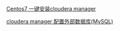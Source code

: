 [Centos7 一键安装cloudera manager](https://github.com/sandyisme/cloudera-manager/blob/master/Centos7%20%E4%B8%80%E9%94%AE%E5%AE%89%E8%A3%85cloudera%20manager.md)

[cloudera manager 配置外部数据库(MySQL)](https://github.com/sandyisme/cloudera-manager/blob/master/cloudera%20manager%20%E9%85%8D%E7%BD%AE%E5%A4%96%E9%83%A8%E6%95%B0%E6%8D%AE%E5%BA%93(MySQL).md)
